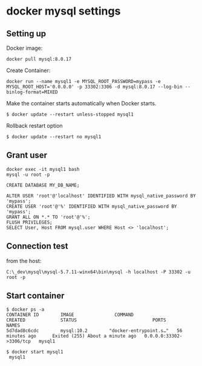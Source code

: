 # docker mysql settings

## Setting up

Docker image:

```
docker pull mysql:8.0.17
```

Create Container:

```
docker run --name mysql1 -e MYSQL_ROOT_PASSWORD=mypass -e MYSQL_ROOT_HOST='0.0.0.0' -p 33302:3306 -d mysql:8.0.17 --log-bin --binlog-format=MIXED
```

Make the container starts automatically when Docker starts.

```
$ docker update --restart unless-stopped mysql1
```

Rollback restart option

```
$ docker update --restart no mysql1
```

## Grant user

```
docker exec -it mysql1 bash
mysql -u root -p
```

```
CREATE DATABASE MY_DB_NAME;

ALTER USER 'root'@'localhost' IDENTIFIED WITH mysql_native_password BY 'mypass';
CREATE USER 'root'@'%' IDENTIFIED WITH mysql_native_password BY 'mypass';
GRANT ALL ON *.* TO 'root'@'%';
FLUSH PRIVILEGES;
SELECT User, Host FROM mysql.user WHERE Host <> 'localhost';

```

## Connection test

from the host:

```
C:\_dev\mysql\mysql-5.7.11-winx64\bin\mysql -h localhost -P 33302 -u root -p
```

## Start container

```
$ docker ps -a
CONTAINER ID        IMAGE               COMMAND                  CREATED             STATUS                            PORTS                     NAMES
5d7dad8c6cdc        mysql:10.2        "docker-entrypoint.s…"   56 minutes ago      Exited (255) About a minute ago   0.0.0.0:33302->3306/tcp   mysql1

```

```
$ docker start mysql1
 mysql1
```
